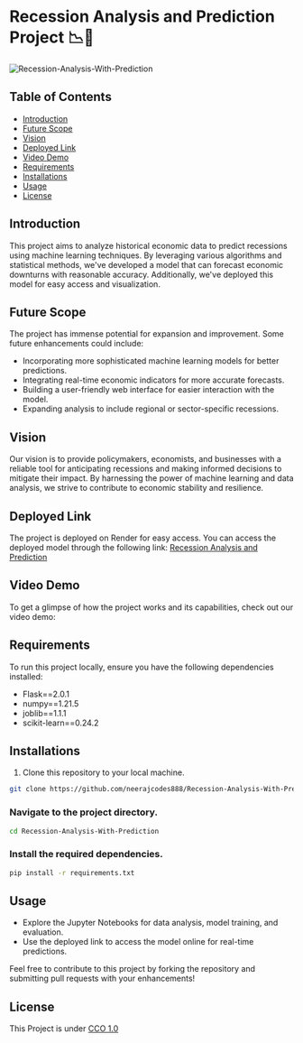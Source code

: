 # Recession Analysis and Prediction Project 📉🔮

![Recession-Analysis-With-Prediction](https://socialify.git.ci/neerajcodes888/Recession-Analysis-With-Prediction/image?description=1&descriptionEditable=Recession%20Analysis%20with%20Prediction%20%3A%20A%20driven%20approach%20to%20understand%20%20%20and%20forecast%20economic%20downturns.%20&language=1&name=1&owner=1&pattern=Solid&theme=Dark)

## Table of Contents
- [Introduction](#introduction)
- [Future Scope](#future-scope)
- [Vision](#vision)
- [Deployed Link](#deployed-link)
- [Video Demo](#video-demo)
- [Requirements](#requirements)
- [Installations](#installations)
- [Usage](#usage)
- [License](#license)

## Introduction
This project aims to analyze historical economic data to predict recessions using machine learning techniques. By leveraging various algorithms and statistical methods, we've developed a model that can forecast economic downturns with reasonable accuracy. Additionally, we've deployed this model for easy access and visualization.

## Future Scope
The project has immense potential for expansion and improvement. Some future enhancements could include:
- Incorporating more sophisticated machine learning models for better predictions.
- Integrating real-time economic indicators for more accurate forecasts.
- Building a user-friendly web interface for easier interaction with the model.
- Expanding analysis to include regional or sector-specific recessions.

## Vision
Our vision is to provide policymakers, economists, and businesses with a reliable tool for anticipating recessions and making informed decisions to mitigate their impact. By harnessing the power of machine learning and data analysis, we strive to contribute to economic stability and resilience.

## Deployed Link
The project is deployed on Render for easy access. You can access the deployed model through the following link:
[Recession Analysis and Prediction](https://recession-guess.onrender.com/)

## Video Demo
To get a glimpse of how the project works and its capabilities, check out our video demo:


## Requirements
To run this project locally, ensure you have the following dependencies installed:
- Flask==2.0.1
- numpy==1.21.5
- joblib==1.1.1
- scikit-learn==0.24.2

## Installations
1. Clone this repository to your local machine.
```bash
git clone https://github.com/neerajcodes888/Recession-Analysis-With-Prediction.git
```

### Navigate to the project directory.
```bash
cd Recession-Analysis-With-Prediction
```
### Install the required dependencies.
```bash
pip install -r requirements.txt
```

## Usage
- Explore the Jupyter Notebooks for data analysis, model training, and evaluation.
- Use the deployed link to access the model online for real-time predictions.
  
Feel free to contribute to this project by forking the repository and submitting pull requests with your enhancements!

## License
This Project is under [CCO 1.0](https://github.com/neerajcodes888/Recession-Analysis-With-Prediction/blob/main/LICENSE)

